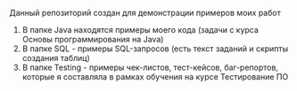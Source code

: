 Данный репозиторий создан для демонстрации примеров моих работ

1. В папке Java находятся примеры моего кода (задачи с курса Основы программирования на Java)
2. В папке SQL - примеры SQL-запросов (есть текст заданий и скрипты создания таблиц)
3. В папке Testing - примеры чек-листов, тест-кейсов, баг-репортов, которые я составляла в рамках обучения на курсе Тестирование ПО
